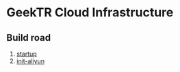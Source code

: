 # GeekTR Cloud Infrastructure

## Build road

1. [startup](./startup/README.md)
2. [init-aliyun](./init-aliyun/README.md)
